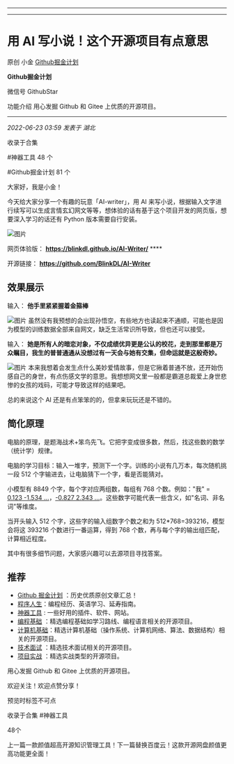 ----------------------------------------
----------------------------------------
#  用 AI 写小说！这个开源项目有点意思

原创 小金  [ Github掘金计划 ](javascript:void\(0\);)

**Github掘金计划** ![]()

微信号 GithubStar

功能介绍 用心发掘 Github 和 Gitee 上优质的开源项目。

____

_2022-06-23 03:59_ _发表于 湖北_

收录于合集

#神器工具 48 个

#Github掘金计划 81 个

大家好，我是小金！

今天给大家分享一个有趣的玩意「AI-writer」，用 AI
来写小说，根据输入文字进行续写可以生成言情玄幻网文等等，想体验的话有基于这个项目开发的网页版，想要深入学习的话还有 Python 版本需要自行安装。

![图片](https://mmbiz.qpic.cn/mmbiz_png/BcyAypujBVY4TAmGT90g4eaaj86zKoI8ia8XgeRABic2aesh4a3nbExBtbyYkx2PTvGc460UobiciaBDdbfPYHia5Zw/640?wx_fmt=png&wxfrom=5&wx_lazy=1&wx_co=1)

网页体验版： **https://blinkdl.github.io/AI-Writer/** ****

开源链接： **https://github.com/BlinkDL/AI-Writer**

##  效果展示

输入： **他手里紧紧握着金箍棒**

![图片](https://mmbiz.qpic.cn/mmbiz_png/BcyAypujBVY4TAmGT90g4eaaj86zKoI8ic5a8icWDSYHBhqIwWOzPdbcEmwic3DybmS2CjLYG5MG3sX4R1Y4KIBvg/640?wx_fmt=png)
虽然没有我预想的会出现孙悟空，有些地方也读起来不通顺，可能也是因为模型的训练数据全部来自网文，缺乏生活常识所导致，但也还可以接受。

输入： **她是所有人的暗恋对象，不仅成绩优异更是公认的校花，走到那里都是万众瞩目，我生的普普通通从没想过有一天会与她有交集，但命运就是这般奇妙。**

![图片](https://mmbiz.qpic.cn/mmbiz_png/BcyAypujBVY4TAmGT90g4eaaj86zKoI87eWNkHSPH1mvmY2rNldoCCyPicS55sxIolk7erWb4gWFtWST7oyqrJQ/640?wx_fmt=png)
本来我想着会发生点什么美妙爱情故事，但是它揪着普通不放，还开始伤感自己的身世，有点伤感文学的意思。我想想网文里一般都是霸道总裁爱上身世悲惨的女孩的戏码，可能才导致这样的结果吧。

总的来说这个 AI 还是有点笨笨的的，但拿来玩玩还是不错的。

## 简化原理

电脑的原理，是题海战术+笨鸟先飞。它把字变成很多数，然后，找这些数的数学（统计学）规律。

电脑的学习目标：输入一堆字，预测下一个字。训练的小说有几万本，每次随机挑一段 512 个字输进去，让电脑猜下一个字，看是否能猜对。

小模型有 8849 个字，每个字对应两组数，每组有 768 个数。例如："我" = [0.123 -1.534 ...](输入组)，[-0.827
2.343 ...](输出组)。这些数字可能代表一些含义，如"名词、非名词"等维度。

当开头输入 512 个字，这些字的输入组数字个数之和为 512*768=393216，模型会将这 393216 个数进行一番运算，得到 768
个数，再与每个字的输出组匹配，计算相近程度。

其中有很多细节问题，大家感兴趣可以去源项目寻找答案。

## 推荐

  * [Github 掘金计划](https://mp.weixin.qq.com/mp/appmsgalbum?__biz=MzIwNDgzMzI3Mg==&action=getalbum&album_id=1571213952619954180#wechat_redirect) ：历史优质原创文章汇总！
  * [程序人生](https://mp.weixin.qq.com/mp/appmsgalbum?__biz=MzIwNDgzMzI3Mg==&action=getalbum&album_id=2084343476975878144#wechat_redirect)：编程经历、英语学习、延寿指南。
  * [神器工具](https://mp.weixin.qq.com/mp/appmsgalbum?__biz=MzIwNDgzMzI3Mg==&action=getalbum&album_id=1692140336665378820#wechat_redirect) : 一些好用的插件、软件、网站。
  * [编程基础](https://mp.weixin.qq.com/mp/appmsgalbum?action=getalbum&album_id=1632585323454971905&__biz=MzIwNDgzMzI3Mg==#wechat_redirect) ：精选编程基础如学习路线、编程语言相关的开源项目。
  * [计算机基础](https://mp.weixin.qq.com/mp/appmsgalbum?action=getalbum&album_id=1635325633234780161&__biz=MzIwNDgzMzI3Mg==#wechat_redirect)：精选计算机基础（操作系统、计算机网络、算法、数据结构）相关的开源项目。
  * [技术面试](https://mp.weixin.qq.com/mp/appmsgalbum?action=getalbum&album_id=1632589980491366403&__biz=MzIwNDgzMzI3Mg==#wechat_redirect) ：精选技术面试相关的开源项目。
  * [项目实战](https://mp.weixin.qq.com/mp/appmsgalbum?action=getalbum&album_id=1632590550748938241&__biz=MzIwNDgzMzI3Mg==#wechat_redirect) ：精选实战类型的开源项目。

用心发掘 Github 和 Gitee 上优质的开源项目。

欢迎关注！欢迎点赞分享！

预览时标签不可点

收录于合集 #神器工具

48个

上一篇一款颜值超高开源知识管理工具！下一篇替换百度云！这款开源网盘颜值更高功能更全面！

